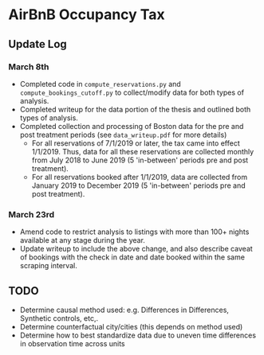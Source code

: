 # AirBnB Occupancy Tax

## Update Log
### March 8th
- Completed code in `compute_reservations.py` and `compute_bookings_cutoff.py` to collect/modify data for both types of analysis.
- Completed writeup for the data portion of the thesis and outlined both types of analysis.
- Completed collection and processing of Boston data for the pre and post treatment periods (see `data_writeup.pdf` for more details)
    - For all reservations of 7/1/2019 or later, the tax came into effect 1/1/2019. Thus, data for all these reservations are collected monthly from July 2018 to June 2019 (5 'in-between' periods pre and post treatment).
    - For all reservations booked after 1/1/2019, data are collected from January 2019 to December 2019 (5 'in-between' periods pre and post treatment).

### March 23rd
- Amend code to restrict analysis to listings with more than 100+ nights available at any stage during the year.
- Update writeup to include the above change, and also describe caveat of bookings with the check in date and date booked within the same scraping interval.

## TODO
- Determine causal method used: e.g. Differences in Differences, Synthetic controls, etc,.
- Determine counterfactual city/cities (this depends on method used)
- Determine how to best standardize data due to uneven time differences in observation time across units 
